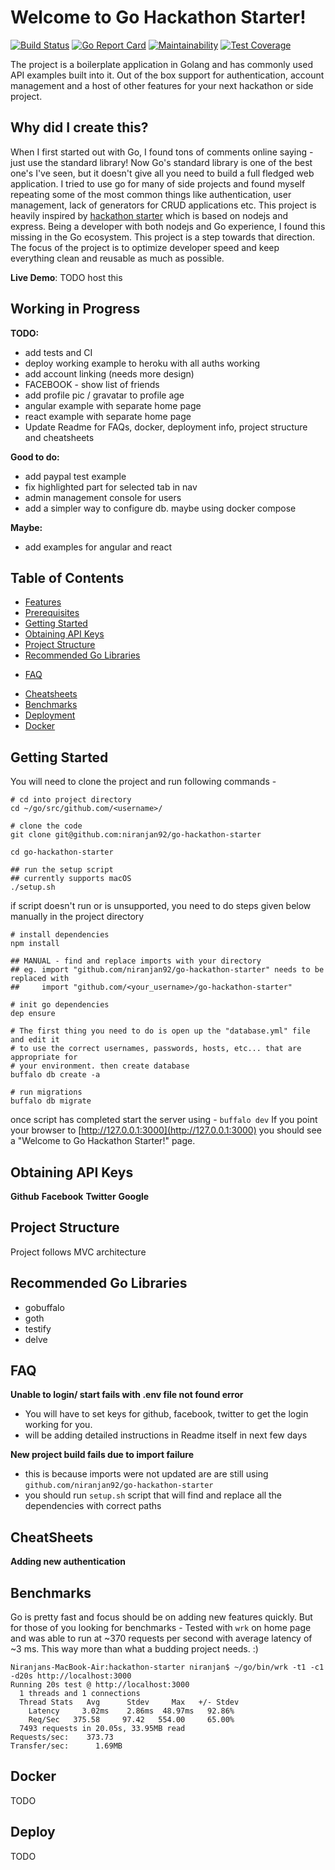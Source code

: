 # Welcome to Go Hackathon Starter!

[![Build Status](https://travis-ci.org/niranjan92/go-hackathon-starter.svg?branch=master)](https://travis-ci.org/niranjan92/go-hackathon-starter)
[![Go Report Card](https://goreportcard.com/badge/github.com/niranjan92/go-hackathon-starter)](https://goreportcard.com/report/github.com/niranjan92/go-hackathon-starter)
[![Maintainability](https://api.codeclimate.com/v1/badges/67f661931931d22417d3/maintainability)](https://codeclimate.com/github/niranjan92/go-hackathon-starter/maintainability)
 [![Test Coverage](https://api.codeclimate.com/v1/badges/67f661931931d22417d3/test_coverage)](https://codeclimate.com/github/niranjan92/go-hackathon-starter/test_coverage)

The project is a boilerplate application in Golang and has commonly used  API examples built into it. Out of the box support for authentication, account management and a host of other features for your next hackathon or side project.

## Why did I create this? 
When I first started out with Go, I found tons of comments online saying - just use the standard library! Now Go's standard library is one of the best one's I've seen, but it doesn't give all you need to build a full fledged web application. I tried to use go for many of side projects and found myself repeating some of the most common things like authentication, user management, lack of generators for CRUD applications etc.
This project is heavily inspired by [hackathon starter](https://github.com/sahat/hackathon-starter) which is based on nodejs and express. Being a developer with both nodejs and Go experience, I found this missing in the Go ecosystem. This project is a step towards that direction. The focus of the project is to optimize developer speed and keep everything clean and reusable as much as possible.

**Live Demo**: TODO host this

<!-- TODO: add screenshots -->

Working in Progress
-------------------
**TODO:**
- add tests and CI
- deploy working example to heroku with all auths working
- add account linking (needs more design)
- FACEBOOK - show list of friends
- add profile pic / gravatar to profile age
- angular example with separate home page
- react example with separate home page
- Update Readme for FAQs, docker, deployment info, project structure and cheatsheets

**Good to do:**
- add paypal test example
- fix highlighted part for selected tab in nav
- admin management console for users
- add a simpler way to configure db. maybe using docker compose

**Maybe:**
- add examples for angular and react

Table of Contents
-----------------

- [Features](#features)
- [Prerequisites](#prerequisites) 
- [Getting Started](#getting-started)
- [Obtaining API Keys](#obtaining-api-keys)
- [Project Structure](#project-structure)
- [Recommended Go Libraries](#recommended-go-libraries)
<!-- - [Recommended Client-side Libraries](#recommended-client-side-libraries) -->
- [FAQ](#faq)
<!-- - [How It Works](#how-it-works-mini-guides) -->
- [Cheatsheets](#cheatsheets)
    <!-- - [Adding new authentication](#) -->
- [Benchmarks](#benchmarks)
- [Deployment](#deployment) 
- [Docker](#docker) 
<!-- - [Changelog](#changelog) -->
<!-- - [Contributing](#contributing) -->
<!-- - [License](#license) -->


Getting Started
---------------

You will need to clone the project and run following commands - 

```
# cd into project directory
cd ~/go/src/github.com/<username>/

# clone the code
git clone git@github.com:niranjan92/go-hackathon-starter

cd go-hackathon-starter

## run the setup script
## currently supports macOS
./setup.sh
```

if script doesn't run or is unsupported, you need to do steps given below manually in the project directory
```
# install dependencies
npm install

## MANUAL - find and replace imports with your directory
## eg. import "github.com/niranjan92/go-hackathon-starter" needs to be replaced with
## 	   import "github.com/<your_username>/go-hackathon-starter"

# init go dependencies
dep ensure

# The first thing you need to do is open up the "database.yml" file and edit it 
# to use the correct usernames, passwords, hosts, etc... that are appropriate for 
# your environment. then create database
buffalo db create -a

# run migrations
buffalo db migrate

```

once script has completed start the server using - `buffalo dev`
If you point your browser to [http://127.0.0.1:3000](http://127.0.0.1:3000) you should see a "Welcome to Go Hackathon Starter!" page.

Obtaining API Keys
------------------
**Github**
**Facebook**
**Twitter**
**Google**

Project Structure
-----------------
Project follows MVC architecture


Recommended Go Libraries
------------------------
- gobuffalo
- goth
- testify
- delve

FAQ
----

**Unable to login/ start fails with .env file not found error**
- You will have to set keys for github, facebook, twitter to get the login working for you.
- will be adding detailed instructions in Readme itself in next few days

**New project build fails due to import failure**
- this is because imports were not updated are are still using `github.com/niranjan92/go-hackathon-starter`
- you should run `setup.sh` script that will find and replace all the dependencies with correct paths


CheatSheets
-----------
**Adding new authentication**

Benchmarks
---------------

Go is pretty fast and focus should be on adding new features quickly. But for those of you looking for benchmarks -
Tested with `wrk` on home page and was able to run at ~370 requests per second with average latency of ~3 ms. This way more than
what a budding project needs. :)
```
Niranjans-MacBook-Air:hackathon-starter niranjan$ ~/go/bin/wrk -t1 -c1 -d20s http://localhost:3000
Running 20s test @ http://localhost:3000
  1 threads and 1 connections
  Thread Stats   Avg      Stdev     Max   +/- Stdev
    Latency     3.02ms    2.86ms  48.97ms   92.86%
    Req/Sec   375.58     97.42   554.00     65.00%
  7493 requests in 20.05s, 33.95MB read
Requests/sec:    373.73
Transfer/sec:      1.69MB
```

Docker
---------
TODO

Deploy
----------
TODO


